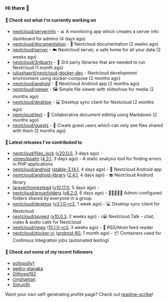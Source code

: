 ### Hi there 👋

#### 👷 Check out what I'm currently working on

- [nextcloud/serverinfo](https://github.com/nextcloud/serverinfo) - 📊 A monitoring app which creates a server info dashboard for admins (4 days ago)
- [nextcloud/documentation](https://github.com/nextcloud/documentation) - 📘 Nextcloud documentation (2 weeks ago)
- [nextcloud/server](https://github.com/nextcloud/server) - ☁️ Nextcloud server, a safe home for all your data (2 weeks ago)
- [nextcloud/3rdparty](https://github.com/nextcloud/3rdparty) - :battery: 3rd party libraries that are needed to run Nextcloud (1 month ago)
- [juliushaertl/nextcloud-docker-dev](https://github.com/juliushaertl/nextcloud-docker-dev) - Nextcloud development environment using docker-compose (2 months ago)
- [nextcloud/android](https://github.com/nextcloud/android) - 📱 Nextcloud Android app (2 months ago)
- [nextcloud/viewer](https://github.com/nextcloud/viewer) - 🖼 Simple file viewer with slideshow for media (2 months ago)
- [nextcloud/desktop](https://github.com/nextcloud/desktop) - 💻 Desktop sync client for Nextcloud (2 months ago)
- [nextcloud/text](https://github.com/nextcloud/text) - 📑 Collaborative document editing using Markdown (2 months ago)
- [nextcloud/guests](https://github.com/nextcloud/guests) - 🙈 Create guest users which can only see files shared with them (2 months ago)

#### 🔭 Latest releases I've contributed to

- [nextcloud/files_lock](https://github.com/nextcloud/files_lock) ([v20.0.0](https://github.com/nextcloud/files_lock/releases/tag/v20.0.0), 3 days ago) - 
- [vimeo/psalm](https://github.com/vimeo/psalm) ([4.3.1](https://github.com/vimeo/psalm/releases/tag/4.3.1), 3 days ago) - A static analysis tool for finding errors in PHP applications
- [nextcloud/android](https://github.com/nextcloud/android) ([stable-3.14.1](https://github.com/nextcloud/android/releases/tag/stable-3.14.1), 4 days ago) - 📱 Nextcloud Android app
- [nextcloud/android-library](https://github.com/nextcloud/android-library) ([2.4.1](https://github.com/nextcloud/android-library/releases/tag/2.4.1), 4 days ago) - ☎️ Nextcloud Android library
- [laravel/homestead](https://github.com/laravel/homestead) ([v10.17.0](https://github.com/laravel/homestead/releases/tag/v10.17.0), 5 days ago) - 
- [nextcloud/groupfolders](https://github.com/nextcloud/groupfolders) ([v8.2.0](https://github.com/nextcloud/groupfolders/releases/tag/v8.2.0), 6 days ago) - 📁👩‍👩‍👧‍👦 Admin-configured folders shared by everyone in a group.
- [nextcloud/desktop](https://github.com/nextcloud/desktop) ([v3.1.0-rc2](https://github.com/nextcloud/desktop/releases/tag/v3.1.0-rc2), 1 week ago) - 💻 Desktop sync client for Nextcloud
- [nextcloud/spreed](https://github.com/nextcloud/spreed) ([v10.0.3](https://github.com/nextcloud/spreed/releases/tag/v10.0.3), 2 weeks ago) - 📞😀 Nextcloud Talk – chat, video &amp; audio calls for Nextcloud
- [nextcloud/news](https://github.com/nextcloud/news) ([15.1.0-rc3](https://github.com/nextcloud/news/releases/tag/15.1.0-rc3), 3 weeks ago) - :newspaper: RSS/Atom feed reader
- [nextcloud/docker-ci](https://github.com/nextcloud/docker-ci) ([android-60](https://github.com/nextcloud/docker-ci/releases/tag/android-60), 1 month ago) - :package: Containers used for Continous Integration jobs (automated testing)

#### 👯 Check out some of my recent followers

- [pollypolly1](https://github.com/pollypolly1)
- [pedro-stanaka](https://github.com/pedro-stanaka)
- [Githopp192](https://github.com/Githopp192)
- [cinghaman](https://github.com/cinghaman)
- [SimJoSt](https://github.com/SimJoSt)

Want your own self-generating profile page? Check out [readme-scribe](https://github.com/muesli/readme-scribe)!
